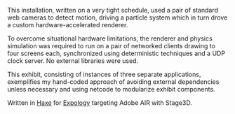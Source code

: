 This installation, written on a very tight schedule, used a pair of standard web cameras to detect motion, driving a particle system which in turn drove a custom hardware-accelerated renderer.  

To overcome situational hardware limitations, the renderer and physics simulation was required to run on a pair of networked clients drawing to four screens each, synchronized using deterministic techniques and a UDP clock server. No external libraries were used.  

This exhibit, consisting of instances of three separate applications, exemplifies my hand-coded approach of avoiding external dependencies unless necessary and using netcode to modularize exhibit components.  

Written in [Haxe](http://www.haxe.org) for [Expology](http://www.expology.no) targeting Adobe AIR with Stage3D.
